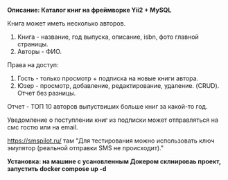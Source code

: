 **Описание: Каталог книг на фреймворке Yii2 + MySQL**

Книга может иметь несколько авторов.

1. Книга - название, год выпуска, описание, isbn, фото главной страницы.
2. Авторы - ФИО.

Права на доступ:
1. Гость - только просмотр + подписка на новые книги автора.
2. Юзер - просмотр, добавление, редактирование, удаление. (CRUD). Отчет без разницы.

Отчет - ТОП 10 авторов выпуствиших больше книг за какой-то год.

Уведомление о поступлении книг из подписки может отправляться на смс гостю или на email.

https://smspilot.ru/
там "Для тестирования можно использовать ключ эмулятор (реальной отправки SMS не происходит)."

**Установка: на машине с усановленным Докером склнироваь проект, запустить docker compose up -d**
